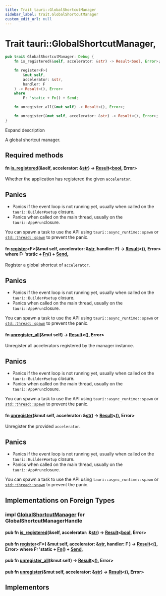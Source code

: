 ```yaml
---
title: Trait tauri::GlobalShortcutManager
sidebar_label: trait.GlobalShortcutManager
custom_edit_url: null
---
```


  # Trait tauri::GlobalShortcutManager,

```rs
pub trait GlobalShortcutManager: Debug {
    fn is_registered(&self, accelerator: &str) -> Result<bool, Error>;

    fn register<F>(
        &mut self, 
        accelerator: &str, 
        handler: F
    ) -> Result<(), Error>
    where
        F: 'static + Fn() + Send;

    fn unregister_all(&mut self) -> Result<(), Error>;

    fn unregister(&mut self, accelerator: &str) -> Result<(), Error>;
}
```

Expand description

A global shortcut manager.

## Required methods

#### fn [is_registered](/docs/api/rust/tauri/about:blank#tymethod.is_registered)(&self, accelerator: &[str](https://doc.rust-lang.org/1.54.0/std/primitive.str.html)) -> [Result](https://doc.rust-lang.org/1.54.0/core/result/enum.Result.html "enum core::result::Result")&lt;[bool](https://doc.rust-lang.org/1.54.0/std/primitive.bool.html), Error>

Whether the application has registered the given `accelerator`.

## Panics

-   Panics if the event loop is not running yet, usually when called on the `tauri::Builder#setup` closure.
-   Panics when called on the main thread, usually on the `tauri::App#run`closure.

You can spawn a task to use the API using `tauri::async_runtime::spawn` or [`std::thread::spawn`](https://doc.rust-lang.org/1.54.0/std/thread/fn.spawn.html "std::thread::spawn") to prevent the panic.

#### fn [register](/docs/api/rust/tauri/about:blank#tymethod.register)&lt;F>(&mut self, accelerator: &[str](https://doc.rust-lang.org/1.54.0/std/primitive.str.html), handler: F) -> [Result](https://doc.rust-lang.org/1.54.0/core/result/enum.Result.html "enum core::result::Result")&lt;[()](https://doc.rust-lang.org/1.54.0/std/primitive.unit.html), Error> where F: 'static + [Fn](https://doc.rust-lang.org/1.54.0/core/ops/function/trait.Fn.html "trait core::ops::function::Fn")() + [Send](https://doc.rust-lang.org/1.54.0/core/marker/trait.Send.html "trait core::marker::Send"),

Register a global shortcut of `accelerator`.

## Panics

-   Panics if the event loop is not running yet, usually when called on the `tauri::Builder#setup` closure.
-   Panics when called on the main thread, usually on the `tauri::App#run`closure.

You can spawn a task to use the API using `tauri::async_runtime::spawn` or [`std::thread::spawn`](https://doc.rust-lang.org/1.54.0/std/thread/fn.spawn.html "std::thread::spawn") to prevent the panic.

#### fn [unregister_all](/docs/api/rust/tauri/about:blank#tymethod.unregister_all)(&mut self) -> [Result](https://doc.rust-lang.org/1.54.0/core/result/enum.Result.html "enum core::result::Result")&lt;[()](https://doc.rust-lang.org/1.54.0/std/primitive.unit.html), Error>

Unregister all accelerators registered by the manager instance.

## Panics

-   Panics if the event loop is not running yet, usually when called on the `tauri::Builder#setup` closure.
-   Panics when called on the main thread, usually on the `tauri::App#run`closure.

You can spawn a task to use the API using `tauri::async_runtime::spawn` or [`std::thread::spawn`](https://doc.rust-lang.org/1.54.0/std/thread/fn.spawn.html "std::thread::spawn") to prevent the panic.

#### fn [unregister](/docs/api/rust/tauri/about:blank#tymethod.unregister)(&mut self, accelerator: &[str](https://doc.rust-lang.org/1.54.0/std/primitive.str.html)) -> [Result](https://doc.rust-lang.org/1.54.0/core/result/enum.Result.html "enum core::result::Result")&lt;[()](https://doc.rust-lang.org/1.54.0/std/primitive.unit.html), Error>

Unregister the provided `accelerator`.

## Panics

-   Panics if the event loop is not running yet, usually when called on the `tauri::Builder#setup` closure.
-   Panics when called on the main thread, usually on the `tauri::App#run`closure.

You can spawn a task to use the API using `tauri::async_runtime::spawn` or [`std::thread::spawn`](https://doc.rust-lang.org/1.54.0/std/thread/fn.spawn.html "std::thread::spawn") to prevent the panic.

## Implementations on Foreign Types

### impl [GlobalShortcutManager](/docs/api/rust/tauri/trait.GlobalShortcutManager "trait tauri::GlobalShortcutManager") for GlobalShortcutManagerHandle

#### pub fn [is_registered](/docs/api/rust/tauri/about:blank#tymethod.is_registered)(&self, accelerator: &[str](https://doc.rust-lang.org/1.54.0/std/primitive.str.html)) -> [Result](https://doc.rust-lang.org/1.54.0/core/result/enum.Result.html "enum core::result::Result")&lt;[bool](https://doc.rust-lang.org/1.54.0/std/primitive.bool.html), Error>

#### pub fn [register](/docs/api/rust/tauri/about:blank#tymethod.register)&lt;F>( &mut self, accelerator: &[str](https://doc.rust-lang.org/1.54.0/std/primitive.str.html), handler: F ) -> [Result](https://doc.rust-lang.org/1.54.0/core/result/enum.Result.html "enum core::result::Result")&lt;[()](https://doc.rust-lang.org/1.54.0/std/primitive.unit.html), Error> where F: 'static + [Fn](https://doc.rust-lang.org/1.54.0/core/ops/function/trait.Fn.html "trait core::ops::function::Fn")() + [Send](https://doc.rust-lang.org/1.54.0/core/marker/trait.Send.html "trait core::marker::Send"),

#### pub fn [unregister_all](/docs/api/rust/tauri/about:blank#tymethod.unregister_all)(&mut self) -> [Result](https://doc.rust-lang.org/1.54.0/core/result/enum.Result.html "enum core::result::Result")&lt;[()](https://doc.rust-lang.org/1.54.0/std/primitive.unit.html), Error>

#### pub fn [unregister](/docs/api/rust/tauri/about:blank#tymethod.unregister)(&mut self, accelerator: &[str](https://doc.rust-lang.org/1.54.0/std/primitive.str.html)) -> [Result](https://doc.rust-lang.org/1.54.0/core/result/enum.Result.html "enum core::result::Result")&lt;[()](https://doc.rust-lang.org/1.54.0/std/primitive.unit.html), Error>

## Implementors
  